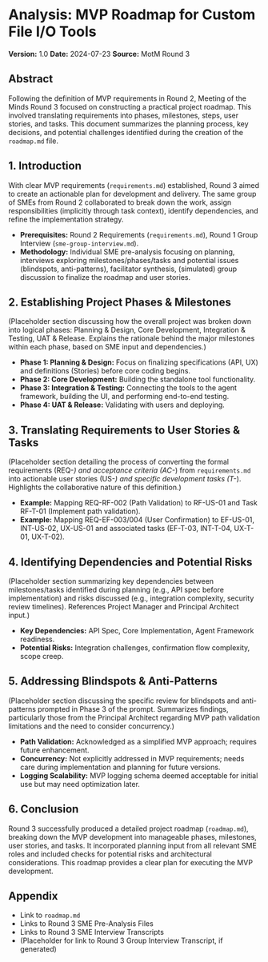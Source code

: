 # Analysis: MVP Roadmap for Custom File I/O Tools

**Version:** 1.0
**Date:** 2024-07-23
**Source:** MotM Round 3

## Abstract

Following the definition of MVP requirements in Round 2, Meeting of the Minds Round 3 focused on constructing a practical project roadmap. This involved translating requirements into phases, milestones, steps, user stories, and tasks. This document summarizes the planning process, key decisions, and potential challenges identified during the creation of the `roadmap.md` file.

## 1. Introduction

With clear MVP requirements (`requirements.md`) established, Round 3 aimed to create an actionable plan for development and delivery. The same group of SMEs from Round 2 collaborated to break down the work, assign responsibilities (implicitly through task context), identify dependencies, and refine the implementation strategy.

*   **Prerequisites:** Round 2 Requirements (`requirements.md`), Round 1 Group Interview (`sme-group-interview.md`).
*   **Methodology:** Individual SME pre-analysis focusing on planning, interviews exploring milestones/phases/tasks and potential issues (blindspots, anti-patterns), facilitator synthesis, (simulated) group discussion to finalize the roadmap and user stories.

## 2. Establishing Project Phases & Milestones

(Placeholder section discussing how the overall project was broken down into logical phases: Planning & Design, Core Development, Integration & Testing, UAT & Release. Explains the rationale behind the major milestones within each phase, based on SME input and dependencies.)

*   **Phase 1: Planning & Design:** Focus on finalizing specifications (API, UX) and definitions (Stories) before core coding begins.
*   **Phase 2: Core Development:** Building the standalone tool functionality.
*   **Phase 3: Integration & Testing:** Connecting the tools to the agent framework, building the UI, and performing end-to-end testing.
*   **Phase 4: UAT & Release:** Validating with users and deploying.

## 3. Translating Requirements to User Stories & Tasks

(Placeholder section detailing the process of converting the formal requirements (REQ-*) and acceptance criteria (AC-*) from `requirements.md` into actionable user stories (US-*) and specific development tasks (T-*). Highlights the collaborative nature of this definition.)

*   **Example:** Mapping REQ-RF-002 (Path Validation) to RF-US-01 and Task RF-T-01 (Implement path validation).
*   **Example:** Mapping REQ-EF-003/004 (User Confirmation) to EF-US-01, INT-US-02, UX-US-01 and associated tasks (EF-T-03, INT-T-04, UX-T-01, UX-T-02).

## 4. Identifying Dependencies and Potential Risks

(Placeholder section summarizing key dependencies between milestones/tasks identified during planning (e.g., API spec before implementation) and risks discussed (e.g., integration complexity, security review timelines). References Project Manager and Principal Architect input.)

*   **Key Dependencies:** API Spec, Core Implementation, Agent Framework readiness.
*   **Potential Risks:** Integration challenges, confirmation flow complexity, scope creep.

## 5. Addressing Blindspots & Anti-Patterns

(Placeholder section discussing the specific review for blindspots and anti-patterns prompted in Phase 3 of the prompt. Summarizes findings, particularly those from the Principal Architect regarding MVP path validation limitations and the need to consider concurrency.)

*   **Path Validation:** Acknowledged as a simplified MVP approach; requires future enhancement.
*   **Concurrency:** Not explicitly addressed in MVP requirements; needs care during implementation and planning for future versions.
*   **Logging Scalability:** MVP logging schema deemed acceptable for initial use but may need optimization later.

## 6. Conclusion

Round 3 successfully produced a detailed project roadmap (`roadmap.md`), breaking down the MVP development into manageable phases, milestones, user stories, and tasks. It incorporated planning input from all relevant SME roles and included checks for potential risks and architectural considerations. This roadmap provides a clear plan for executing the MVP development.

## Appendix

*   Link to `roadmap.md`
*   Links to Round 3 SME Pre-Analysis Files
*   Links to Round 3 SME Interview Transcripts
*   (Placeholder for link to Round 3 Group Interview Transcript, if generated) 